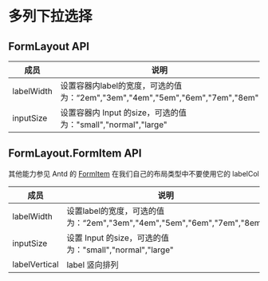 # 多列下拉选择

## FormLayout API

成员 | 说明 | 类型 | 默认值
---|---|---|---
labelWidth| 设置容器内label的宽度，可选的值为：“2em","3em","4em","5em","6em","7em","8em"|string|"4em"
inputSize|设置容器内 Input 的size，可选的值为："small","normal","large"|string| "normal"

## FormLayout.FormItem API
其他能力参见 Antd 的 [FormItem](http://1x.ant.design/components/form/#Form.Item)
在我们自己的布局类型中不要使用它的 labelCol

成员 | 说明 | 类型 | 默认值
---|---|---|---
labelWidth| 设置label的宽度，可选的值为：“2em","3em","4em","5em","6em","7em","8em"|string|"4em"
inputSize|设置 Input 的size，可选的值为："small","normal","large"|string| "normal"
labelVertical|label 竖向排列 | bool | false